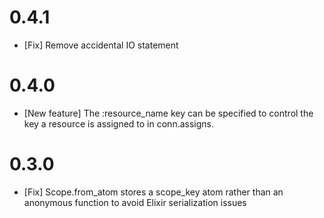 0.4.1
======

* [Fix] Remove accidental IO statement

0.4.0
======

* [New feature] The :resource_name key can be specified to control the key a resource is assigned
  to in conn.assigns.

0.3.0
=======

* [Fix] Scope.from_atom stores a scope_key atom rather than an anonymous function to avoid Elixir
  serialization issues
